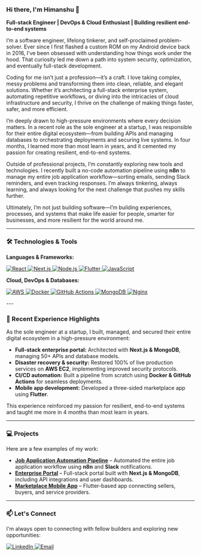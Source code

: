 ### Hi there, I'm Himanshu 👋  
**Full-stack Engineer | DevOps & Cloud Enthusiast | Building resilient end-to-end systems**

I’m a software engineer, lifelong tinkerer, and self-proclaimed problem-solver. Ever since I first flashed a custom ROM on my Android device back in 2016, I’ve been obsessed with understanding how things work under the hood. That curiosity led me down a path into system security, optimization, and eventually full-stack development.  

Coding for me isn’t just a profession—it’s a craft. I love taking complex, messy problems and transforming them into clean, reliable, and elegant solutions. Whether it’s architecting a full-stack enterprise system, automating repetitive workflows, or diving into the intricacies of cloud infrastructure and security, I thrive on the challenge of making things faster, safer, and more efficient.  

I’m deeply drawn to high-pressure environments where every decision matters. In a recent role as the sole engineer at a startup, I was responsible for their entire digital ecosystem—from building APIs and managing databases to orchestrating deployments and securing live systems. In four months, I learned more than most learn in years, and it cemented my passion for creating resilient, end-to-end systems.  

Outside of professional projects, I’m constantly exploring new tools and technologies. I recently built a no-code automation pipeline using **n8n** to manage my entire job application workflow—sorting emails, sending Slack reminders, and even tracking responses. I’m always tinkering, always learning, and always looking for the next challenge that pushes my skills further.  

Ultimately, I’m not just building software—I’m building experiences, processes, and systems that make life easier for people, smarter for businesses, and more resilient for the world around me.

---

### 🛠️ Technologies & Tools

**Languages & Frameworks:**  
<p>
  <a href="https://react.dev/" target="_blank">
    <img src="https://img.shields.io/badge/React-20232A?style=for-the-badge&logo=react&logoColor=61DAFB" alt="React"/>
  </a>
  <a href="https://nextjs.org/" target="_blank">
    <img src="https://img.shields.io/badge/Next.js-000000?style=for-the-badge&logo=nextdotjs&logoColor=white" alt="Next.js"/>
  </a>
  <a href="https://nodejs.org/" target="_blank">
    <img src="https://img.shields.io/badge/Node.js-339933?style=for-the-badge&logo=nodedotjs&logoColor=white" alt="Node.js"/>
  </a>
  <a href="https://flutter.dev/" target="_blank">
    <img src="https://img.shields.io/badge/Flutter-02569B?style=for-the-badge&logo=flutter&logoColor=white" alt="Flutter"/>
  </a>
  <a href="https://developer.mozilla.org/en-US/docs/Web/JavaScript" target="_blank">
    <img src="https://img.shields.io/badge/JavaScript-F7DF1E?style=for-the-badge&logo=javascript&logoColor=black" alt="JavaScript"/>
  </a>
</p>

**Cloud, DevOps & Databases:**  
<p>
  <a href="https://aws.amazon.com/" target="_blank">
    <img src="https://img.shields.io/badge/AWS-232F3E?style=for-the-badge&logo=amazon-aws&logoColor=white" alt="AWS"/>
  </a>
  <a href="https://www.docker.com/" target="_blank">
    <img src="https://img.shields.io/badge/Docker-2496ED?style=for-the-badge&logo=docker&logoColor=white" alt="Docker"/>
  </a>
  <a href="https://github.com/features/actions" target="_blank">
    <img src="https://img.shields.io/badge/GitHub%20Actions-2088FF?style=for-the-badge&logo=github-actions&logoColor=white" alt="GitHub Actions"/>
  </a>
  <a href="https://www.mongodb.com/" target="_blank">
    <img src="https://img.shields.io/badge/MongoDB-4EA94B?style=for-the-badge&logo=mongodb&logoColor=white" alt="MongoDB"/>
  </a>
  <a href="https://www.nginx.com/" target="_blank">
    <img src="https://img.shields.io/badge/Nginx-009639?style=for-the-badge&logo=nginx&logoColor=white" alt="Nginx"/>
  </a>
</p>
---

### 🌱 Recent Experience Highlights

As the sole engineer at a startup, I built, managed, and secured their entire digital ecosystem in a high-pressure environment:  

- **Full-stack enterprise portal:** Architected with **Next.js & MongoDB**, managing 50+ APIs and database models.  
- **Disaster recovery & security:** Restored 100% of live production services on **AWS EC2**, implementing improved security protocols.  
- **CI/CD automation:** Built a pipeline from scratch using **Docker & GitHub Actions** for seamless deployments.  
- **Mobile app development:** Developed a three-sided marketplace app using **Flutter**.  

This experience reinforced my passion for resilient, end-to-end systems and taught me more in 4 months than most learn in years.  

---

### 💻 Projects

Here are a few examples of my work:  

- **[Job Application Automation Pipeline](#)** – Automated the entire job application workflow using **n8n** and **Slack** notifications.  
- **[Enterprise Portal](#)** – Full-stack portal built with **Next.js & MongoDB**, including API integrations and user dashboards.  
- **[Marketplace Mobile App](#)** – Flutter-based app connecting sellers, buyers, and service providers.  


---

### 📫 Let's Connect

I'm always open to connecting with fellow builders and exploring new opportunities:  

<p>
  <a href="https://www.linkedin.com/in/himanshu-lade/" target="_blank">
    <img src="https://img.shields.io/badge/LinkedIn-0077B5?style=for-the-badge&logo=linkedin&logoColor=white" alt="LinkedIn"/>
  </a>
  <a href="mailto:himanshulade@hotmail.com">
    <img src="https://img.shields.io/badge/Email-0078D4?style=for-the-badge&logo=microsoft-outlook&logoColor=white" alt="Email"/>
  </a>
</p>

